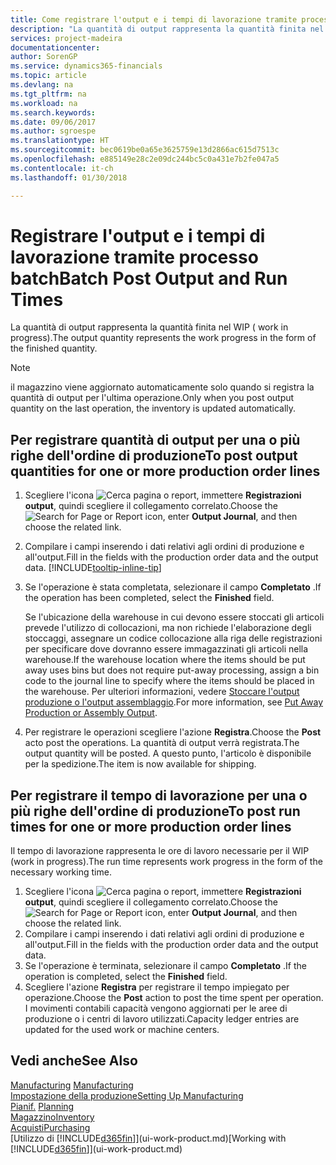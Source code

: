 ```yaml
---
title: Come registrare l'output e i tempi di lavorazione tramite processo batch| Microsoft Docs
description: "La quantità di output rappresenta la quantità finita nel WIP ( work in progress)."
services: project-madeira
documentationcenter: 
author: SorenGP
ms.service: dynamics365-financials
ms.topic: article
ms.devlang: na
ms.tgt_pltfrm: na
ms.workload: na
ms.search.keywords: 
ms.date: 09/06/2017
ms.author: sgroespe
ms.translationtype: HT
ms.sourcegitcommit: bec0619be0a65e3625759e13d2866ac615d7513c
ms.openlocfilehash: e885149e28c2e09dc244bc5c0a431e7b2fe047a5
ms.contentlocale: it-ch
ms.lasthandoff: 01/30/2018

---
```

# <a name="batch-post-output-and-run-times"></a><span data-ttu-id="307c2-103">Registrare l'output e i tempi di lavorazione tramite processo batch</span><span class="sxs-lookup"><span data-stu-id="307c2-103">Batch Post Output and Run Times</span></span>
<span data-ttu-id="307c2-104">La quantità di output rappresenta la quantità finita nel WIP ( work in progress).</span><span class="sxs-lookup"><span data-stu-id="307c2-104">The output quantity represents the work progress in the form of the finished quantity.</span></span>  

> [!NOTE]
> <span data-ttu-id="307c2-105">il magazzino viene aggiornato automaticamente solo quando si registra la quantità di output per l'ultima operazione.</span><span class="sxs-lookup"><span data-stu-id="307c2-105">Only when you post output quantity on the last operation, the inventory is updated automatically.</span></span>  

## <a name="to-post-output-quantities-for-one-or-more-production-order-lines"></a><span data-ttu-id="307c2-106">Per registrare quantità di output per una o più righe dell'ordine di produzione</span><span class="sxs-lookup"><span data-stu-id="307c2-106">To post output quantities for one or more production order lines</span></span>
1. <span data-ttu-id="307c2-107">Scegliere l'icona ![Cerca pagina o report](media/ui-search/search_small.png "icona Cerca pagina o report"), immettere **Registrazioni output**, quindi scegliere il collegamento correlato.</span><span class="sxs-lookup"><span data-stu-id="307c2-107">Choose the ![Search for Page or Report](media/ui-search/search_small.png "Search for Page or Report icon") icon, enter **Output Journal**, and then choose the related link.</span></span>  
2. <span data-ttu-id="307c2-108">Compilare i campi inserendo i dati relativi agli ordini di produzione e all'output.</span><span class="sxs-lookup"><span data-stu-id="307c2-108">Fill in the fields with the production order data and the output data.</span></span> [!INCLUDE[tooltip-inline-tip](includes/tooltip-inline-tip_md.md)]
3. <span data-ttu-id="307c2-109">Se l'operazione è stata completata, selezionare il campo **Completato** .</span><span class="sxs-lookup"><span data-stu-id="307c2-109">If the operation has been completed, select the **Finished** field.</span></span>  

    <span data-ttu-id="307c2-110">Se l'ubicazione della warehouse in cui devono essere stoccati gli articoli prevede l'utilizzo di collocazioni, ma non richiede l'elaborazione degli stoccaggi,  assegnare un codice collocazione alla riga delle registrazioni per specificare dove dovranno essere immagazzinati gli articoli nella warehouse.</span><span class="sxs-lookup"><span data-stu-id="307c2-110">If the warehouse location where the items should be put away uses bins but does not require put-away processing,  assign a bin code to the journal line to specify where the items should be placed in the warehouse.</span></span> <span data-ttu-id="307c2-111">Per ulteriori informazioni, vedere [Stoccare l'output produzione o l'output assemblaggio](warehouse-how-to-put-away-production-output.md).</span><span class="sxs-lookup"><span data-stu-id="307c2-111">For more information, see [Put Away Production or Assembly Output](warehouse-how-to-put-away-production-output.md).</span></span>  

4. <span data-ttu-id="307c2-112">Per registrare le operazioni scegliere l'azione **Registra**.</span><span class="sxs-lookup"><span data-stu-id="307c2-112">Choose the **Post** acto post the operations.</span></span> <span data-ttu-id="307c2-113">La quantità di output verrà registrata.</span><span class="sxs-lookup"><span data-stu-id="307c2-113">The output quantity will be posted.</span></span> <span data-ttu-id="307c2-114">A questo punto, l'articolo è disponibile per la spedizione.</span><span class="sxs-lookup"><span data-stu-id="307c2-114">The item is now available for shipping.</span></span>  

## <a name="to-post-run-times-for-one-or-more-production-order-lines"></a><span data-ttu-id="307c2-115">Per registrare il tempo di lavorazione per una o più righe dell'ordine di produzione</span><span class="sxs-lookup"><span data-stu-id="307c2-115">To post run times for one or more production order lines</span></span>
<span data-ttu-id="307c2-116">Il tempo di lavorazione rappresenta le ore di lavoro necessarie per il WIP (work in progress).</span><span class="sxs-lookup"><span data-stu-id="307c2-116">The run time represents work progress in the form of the necessary working time.</span></span>    

1.  <span data-ttu-id="307c2-117">Scegliere l'icona ![Cerca pagina o report](media/ui-search/search_small.png "icona Cerca pagina o report"), immettere **Registrazioni output**, quindi scegliere il collegamento correlato.</span><span class="sxs-lookup"><span data-stu-id="307c2-117">Choose the ![Search for Page or Report](media/ui-search/search_small.png "Search for Page or Report icon") icon, enter **Output Journal**, and then choose the related link.</span></span>  
2. <span data-ttu-id="307c2-118">Compilare i campi inserendo i dati relativi agli ordini di produzione e all'output.</span><span class="sxs-lookup"><span data-stu-id="307c2-118">Fill in the fields with the production order data and the output data.</span></span>  
3.  <span data-ttu-id="307c2-119">Se l'operazione è terminata, selezionare il campo **Completato** .</span><span class="sxs-lookup"><span data-stu-id="307c2-119">If the operation is completed, select the **Finished** field.</span></span>  
4. <span data-ttu-id="307c2-120">Scegliere l'azione **Registra** per registrare il tempo impiegato per operazione.</span><span class="sxs-lookup"><span data-stu-id="307c2-120">Choose the **Post** action to post the time spent per operation.</span></span> <span data-ttu-id="307c2-121">I movimenti contabili capacità vengono aggiornati per le aree di produzione o i centri di lavoro utilizzati.</span><span class="sxs-lookup"><span data-stu-id="307c2-121">Capacity ledger entries are updated for the used work or machine centers.</span></span>

## <a name="see-also"></a><span data-ttu-id="307c2-122">Vedi anche</span><span class="sxs-lookup"><span data-stu-id="307c2-122">See Also</span></span>  
<span data-ttu-id="307c2-123">[Manufacturing](production-manage-manufacturing.md)  </span><span class="sxs-lookup"><span data-stu-id="307c2-123">[Manufacturing](production-manage-manufacturing.md)  </span></span>  
[<span data-ttu-id="307c2-124">Impostazione della produzione</span><span class="sxs-lookup"><span data-stu-id="307c2-124">Setting Up Manufacturing</span></span>](production-configure-production-processes.md)  
<span data-ttu-id="307c2-125">[Pianif.](production-planning.md)    </span><span class="sxs-lookup"><span data-stu-id="307c2-125">[Planning](production-planning.md)    </span></span>  
[<span data-ttu-id="307c2-126">Magazzino</span><span class="sxs-lookup"><span data-stu-id="307c2-126">Inventory</span></span>](inventory-manage-inventory.md)  
[<span data-ttu-id="307c2-127">Acquisti</span><span class="sxs-lookup"><span data-stu-id="307c2-127">Purchasing</span></span>](purchasing-manage-purchasing.md)  
<span data-ttu-id="307c2-128">[Utilizzo di [!INCLUDE[d365fin](includes/d365fin_md.md)]](ui-work-product.md)</span><span class="sxs-lookup"><span data-stu-id="307c2-128">[Working with [!INCLUDE[d365fin](includes/d365fin_md.md)]](ui-work-product.md)</span></span>

